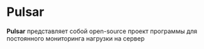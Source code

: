 # Pulsar

**Pulsar** представляет собой open-source проект программы для 
постоянного мониторинга нагрузки на сервер